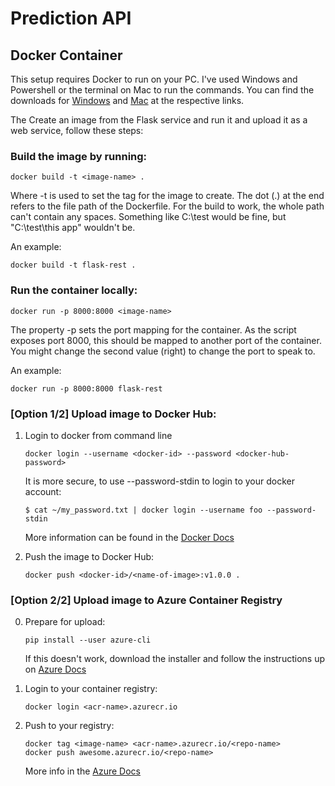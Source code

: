 # Prediction API

## Docker Container 

This setup requires Docker to run on your PC. I've used Windows and Powershell or the terminal on Mac to run the commands. You can find the downloads for [Windows](https://www.docker.com/docker-windows) and [Mac](https://www.docker.com/docker-mac) at the respective links. 

The Create an image from the Flask service and run it and upload it as a web service, follow these steps:

### Build the image by running:
```docker
docker build -t <image-name> .
```

Where -t is used to set the tag for the image to create. The dot (.) at the end refers to the file path of the Dockerfile. For the build to work, the whole path can't contain any spaces. Something like C:\test would be fine, but "C:\test\this app" wouldn't be.

An example: 

```docker
docker build -t flask-rest .
```

### Run the container locally:
```docker
docker run -p 8000:8000 <image-name>
```

The property -p sets the port mapping for the container. As the script exposes port 8000, this should be mapped to another port of the container. You might change the second value (right) to change the port to speak to. 

An example: 

```docker
docker run -p 8000:8000 flask-rest
```

### **[Option 1/2]** Upload image to Docker Hub:

1. Login to docker from command line

    ```docker
    docker login --username <docker-id> --password <docker-hub-password>
    ```

    It is more secure, to use --password-stdin to login to your docker account:

    ```docker
    $ cat ~/my_password.txt | docker login --username foo --password-stdin
    ```

    More information can be found in the [Docker Docs](https://docs.docker.com/engine/reference/commandline/login/#parent-command)

2. Push the image to Docker Hub:
    ```docker
    docker push <docker-id>/<name-of-image>:v1.0.0 .
    ```

### **[Option 2/2]** Upload image to Azure Container Registry

0. Prepare for upload:

    ```shell
    pip install --user azure-cli
    ```
    
    If this doesn't work, download the installer and follow the instructions up on [Azure Docs](https://docs.microsoft.com/en-us/cli/azure/install-azure-cli?view=azure-cli-latest)

1. Login to your container registry:

    ```docker 
    docker login <acr-name>.azurecr.io 
    ```

2. Push to your registry:

    ```docker 
    docker tag <image-name> <acr-name>.azurecr.io/<repo-name>
    docker push awesome.azurecr.io/<repo-name>
    ```

    More info in the [Azure Docs](https://docs.microsoft.com/en-us/azure/container-registry/container-registry-get-started-docker-cli)
